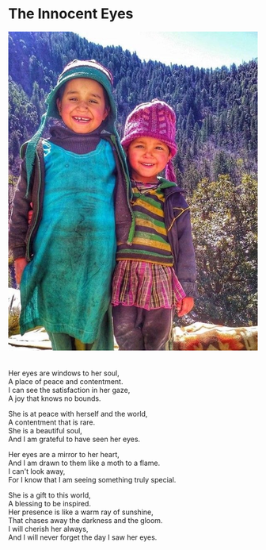 # The Innocent Eyes

![](../.gitbook/assets/21e165d941ed72c60424c82e941ad66b.jpg)\
\
\
Her eyes are windows to her soul, \
A place of peace and contentment.\
I can see the satisfaction in her gaze, \
A joy that knows no bounds.

She is at peace with herself and the world, \
A contentment that is rare. \
She is a beautiful soul, \
And I am grateful to have seen her eyes.

Her eyes are a mirror to her heart, \
And I am drawn to them like a moth to a flame. \
I can't look away, \
For I know that I am seeing something truly special.

She is a gift to this world, \
A blessing to be inspired.\
Her presence is like a warm ray of sunshine, \
That chases away the darkness and the gloom.\
I will cherish her always, \
And I will never forget the day I saw her eyes.
